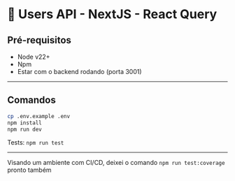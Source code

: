 # 🧠 Users API - NextJS - React Query

## Pré-requisitos

- Node v22+
- Npm
- Estar com o backend rodando (porta 3001)

---

## Comandos

```bash
cp .env.example .env
npm install
npm run dev
```

Tests: ``npm run test``

---

Visando um ambiente com CI/CD, deixei o comando ``npm run test:coverage`` pronto também